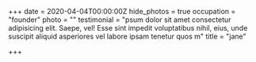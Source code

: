 +++
date = 2020-04-04T00:00:00Z
hide_photos = true
occupation = "founder"
photo = ""
testimonial = "psum dolor sit amet consectetur adipisicing elit. Saepe, vel! Esse sint impedit voluptatibus nihil, eius, unde suscipit aliquid asperiores vel labore ipsam tenetur quos m"
title = "jane"

+++
